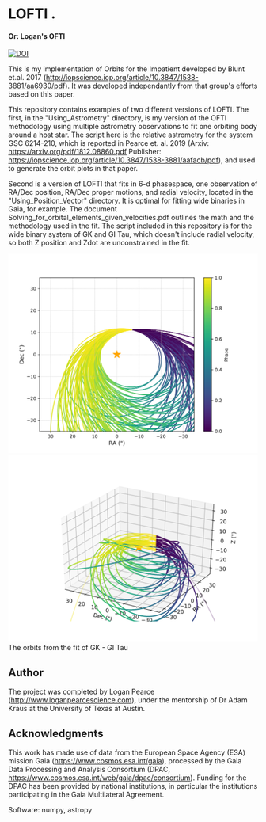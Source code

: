 # LOFTI . 
#### Or: Logan's OFTI
[![DOI](https://zenodo.org/badge/115829870.svg)](https://zenodo.org/badge/latestdoi/115829870)

This is my implementation of Orbits for the Impatient developed by Blunt et.al. 2017 (http://iopscience.iop.org/article/10.3847/1538-3881/aa6930/pdf).  It was developed independantly from that group's efforts based on this paper. 

This repository contains examples of two different versions of LOFTI.  The first, in the "Using_Astrometry" directory, is my version of the OFTI methodology using multiple astrometry observations to fit one orbiting body around a host star.  The script here is the relative astrometry for the system GSC 6214-210, which is reported in Pearce et. al. 2019 (Arxiv: https://arxiv.org/pdf/1812.08860.pdf Publisher: https://iopscience.iop.org/article/10.3847/1538-3881/aafacb/pdf), and used to generate the orbit plots in that paper.

Second is a version of LOFTI that fits in 6-d phasespace, one observation of RA/Dec position, RA/Dec proper motions, and radial velocity, located in the "Using_Position_Vector" directory.  It is optimal for fitting wide binaries in Gaia, for example.  The document Solving_for_orbital_elements_given_velocities.pdf outlines the math and the methodology used in the fit.  The script included in this repository is for the wide binary system of GK and GI Tau, which doesn't include radial velocity, so both Z position and Zdot are unconstrained in the fit.  

![GKGITau](GKTau_orbits.png)
![GKGITau3d](GKTau_orbits_3d.png)
The orbits from the fit of GK - GI Tau


## Author
The project was completed by Logan Pearce (http://www.loganpearcescience.com), under the mentorship of Dr Adam Kraus at the University of Texas at Austin.


## Acknowledgments

This work has made use of data from the European Space Agency (ESA) mission Gaia (https://www.cosmos.esa.int/gaia), processed by the Gaia Data Processing and Analysis Consortium (DPAC, https://www.cosmos.esa.int/web/gaia/dpac/consortium). Funding for the DPAC has been provided by national institutions, in particular the institutions participating in the Gaia Multilateral Agreement.

Software:
numpy, astropy
